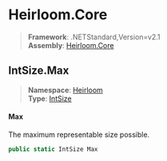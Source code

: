 # Heirloom.Core

> **Framework**: .NETStandard,Version=v2.1  
> **Assembly**: [Heirloom.Core][0]  

## IntSize.Max

> **Namespace**: [Heirloom][0]  
> **Type**: [IntSize][1]  

#### Max

The maximum representable size possible.

```cs
public static IntSize Max
```

[0]: ../Heirloom.Core.md
[1]: Heirloom.IntSize.md
